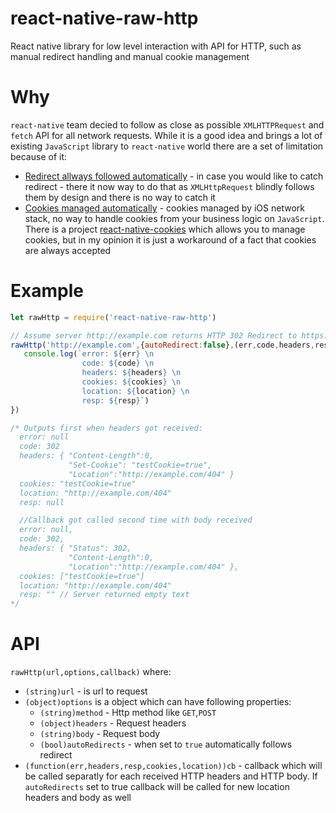 # react-native-raw-http
React native library for low level interaction with API for HTTP, such as manual redirect handling and manual cookie management

# Why
`react-native` team decied to follow as close as possible `XMLHTTPRequest` and `fetch` API for all network requests. While it is a good idea and brings a lot of existing `JavaScript` library to `react-native` world there are a set of limitation because of it:

- [Redirect allways followed automatically](https://github.com/facebook/react-native/issues/929) - in case you would like to catch redirect - there it now way to do that as `XMLHttpRequest` blindly follows them by design and there is no way to catch it
- [Cookies managed automatically](https://github.com/facebook/react-native/issues/1274) - cookies managed by iOS network stack, no way to handle cookies from your business logic on `JavaScript`. There is a project [react-native-cookies](https://github.com/joeferraro/react-native-cookies) which allows you to manage cookies, but in my opinion it is just a workaround of a fact that cookies are always accepted

# Example

``` js
let rawHttp = require('react-native-raw-http')

// Assume server http://example.com returns HTTP 302 Redirect to https://example.com/404
rawHttp('http://example.com',{autoRedirect:false},(err,code,headers,resp,cookies,location) => {
   console.log(`error: ${err} \n
                code: ${code} \n
                headers: ${headers} \n
                cookies: ${cookies} \n
                location: ${location} \n
                resp: ${resp}`)
})

/* Outputs first when headers got received:
  error: null
  code: 302
  headers: { "Content-Length":0,
             "Set-Cookie": "testCookie=true",
             "Location":"http://example.com/404" }
  cookies: "testCookie=true"
  location: "http://example.com/404"
  resp: null

  //Callback got called second time with body received
  error: null,
  code: 302,
  headers: { "Status": 302,
             "Content-Length":0,
             "Location":"http://example.com/404" },
  cookies: ["testCookie=true"]
  location: "http://example.com/404"             
  resp: "" // Server returned empty text
*/

```

# API

`rawHttp(url,options,callback)` where:
- `(string)url` - is url to request
- `(object)options` is a object which can have following properties:
  - `(string)method` - Http method like `GET`,`POST`
  - `(object)headers` - Request headers
  - `(string)body` - Request body
  - `(bool)autoRedirects` - when set to `true` automatically follows redirect
- `(function(err,headers,resp,cookies,location))cb` - callback which will be called separatly for each received HTTP headers and HTTP body. If `autoRedirects` set to true callback will be called for new location headers and body as well
